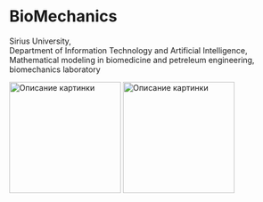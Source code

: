 # BioMechanics
Sirius University,  
Department of Information Technology and Artificial Intelligence,  
Mathematical modeling in biomedicine and petreleum engineering,  
biomechanics laboratory

<image src="https://biomolecula.ru/img/content/logo-unisirius.png" alt="Описание картинки" width="200"> <image src="https://yt3.googleusercontent.com/ytc/AL5GRJXIeMRijXBvlIipDyAORbhmjUnix0HlG9GwoYmW=s900-c-k-c0x00ffffff-no-rj" alt="Описание картинки" width="200">
